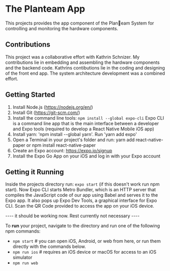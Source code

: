 # The Planteam App

This projects provides the app component of the Plan🌱eam System for controlling and monitoring the hardware components. 

## Contributions

This project was a collaborative effort with Kathrin Schnizer.
My contributions lie in embedding and assembling the hardware components and the backend code.
Kathrins contibutions lie in the coding and designing of the front end app.
The system architecture development was a combined effort.

## Getting Started 

1. Install Node.js (https://nodejs.org/en/)
2. Install Git (https://git-scm.com/)
3. Install the command line tools: `npm install --global expo-cli` Expo CLI is a command line app that is the main interface between a developer and Expo tools (required to develop a React Native Mobile iOS app)
4. Install yarn: 'npm install --global yarn'. Run 'yarn add expo'
5. Open a Terminal in your project's folder and run: yarn add react-native-paper or npm install react-native-paper
6. Create an Expo account: https://expo.io/signup
7. Install the Expo Go App on your iOS and log in with your Expo account

## Getting it Running

Inside the projects directory run: ``expo start`` (if this doesn't work run npm start). Now Expo CLI starts Metro Bundler, which is an HTTP server that compiles the JavaScript code of our app using Babel and serves it to the Expo app. It also pops up Expo Dev Tools, a graphical interface for Expo CLI. Scan the QR Code provided to access the app on your iOS device.


---- it should be working now. Rest currently not necessary ----

To **run** your project, navigate to the directory and run one of the following npm commands:
* ``npm start`` # you can open iOS, Android, or web from here, or run them directly with the commands below.
* ``npm run ios`` # requires an iOS device or macOS for access to an iOS simulator
* ``npm run web``

